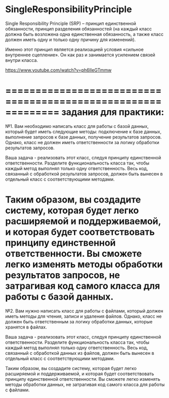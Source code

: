 # SingleResponsibilityPrinciple

Single Responsibility Principle (SRP) – принцип единственной обязанности, принцип разделения обязанностей (на каждый класс должна быть возложена одна единственная обязанность, а также класс должен иметь одну и только одну причину для изменений).

Именно этот принцип является реализацией условия «сильное внутреннее сцепление». Он как раз и занимается усилением связей внутри класса.

https://www.youtube.com/watch?v=ph6IIeGTmmw

=============================================================
задания для практики:
=============================================================
№1. Вам необходимо написать класс для работы с базой данных, который будет иметь следующие методы: подключение к базе данных, выполнение запросов к базе данных, получение результатов запросов. Однако, класс не должен иметь ответственности за логику обработки результатов запросов.

Ваша задача - реализовать этот класс, следуя принципу единственной ответственности. Разделите функциональность класса так, чтобы каждый метод выполнял только одну ответственность. Весь код, связанный с обработкой результатов запросов, должен быть вынесен в отдельный класс с соответствующими методами.

Таким образом, вы создадите систему, которая будет легко расширяемой и поддерживаемой, и которая будет соответствовать принципу единственной ответственности. Вы сможете легко изменять методы обработки результатов запросов, не затрагивая код самого класса для работы с базой данных.
=============================================================
№2. Вам нужно написать класс для работы с файлами, который должен иметь методы для чтения, записи и удаления файлов. Однако, класс не должен быть ответственным за логику обработки данных, которые хранятся в файлах.

Ваша задача - реализовать этот класс, следуя принципу единственной ответственности. Разделите функциональность класса так, чтобы каждый метод выполнял только одну ответственность. Весь код, связанный с обработкой данных из файлов, должен быть вынесен в отдельный класс с соответствующими методами.

Таким образом, вы создадите систему, которая будет легко расширяемой и поддерживаемой, и которая будет соответствовать принципу единственной ответственности. Вы сможете легко изменять методы обработки данных, не затрагивая код самого класса для работы с файлами.
